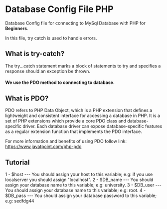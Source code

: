 # Database Config File PHP

Database Config file for connecting to MySql Database with PHP for <strong>Beginners</strong>.

In this file, try catch is used to handle errors.

## What is try-catch?

The try...catch statement marks a block of statements to try and specifies a response should an exception be thrown.

#### We use the PDO method to connecting to database.

## What is PDO?
PDO refers to PHP Data Object, which is a PHP extension that defines a lightweight and consistent interface for accessing a database in PHP. It is a set of PHP extensions which provide a core PDO class and database-specific driver. Each database driver can expose database-specific features as a regular extension function that implements the PDO interface.

For more information and benefits of using PDO follow link: 
https://www.javatpoint.com/php-pdo

## Tutorial

1 - $host       --- You should assign your host to this variable; e.g: if you use localserver you should assign "localhost".
2 - $DB_name    --- You should assign your database name to this variable; e.g: university.
3 - $DB_user    --- You should assign your database name to this variable; e.g: root.
4 - $DB_pass    --- You should assign your database password to this variable; e.g: sedfdg44
